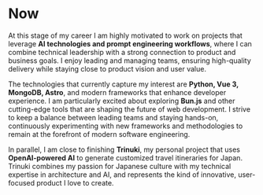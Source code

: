 # Now

At this stage of my career I am highly motivated to work on projects that leverage **AI technologies and prompt engineering workflows**, where I can combine technical leadership with a strong connection to product and business goals. I enjoy leading and managing teams, ensuring high-quality delivery while staying close to product vision and user value.

The technologies that currently capture my interest are **Python, Vue 3, MongoDB, Astro**, and modern frameworks that enhance developer experience. I am particularly excited about exploring **Bun.js** and other cutting-edge tools that are shaping the future of web development. I strive to keep a balance between leading teams and staying hands-on, continuously experimenting with new frameworks and methodologies to remain at the forefront of modern software engineering.

In parallel, I am close to finishing **Trinuki**, my personal project that uses **OpenAI-powered AI** to generate customized travel itineraries for Japan. Trinuki combines my passion for Japanese culture with my technical expertise in architecture and AI, and represents the kind of innovative, user-focused product I love to create.
